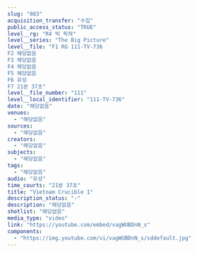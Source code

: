 ```yaml
---
slug: "883"
acquisition_transfer: "수집"
public_access_status: "TRUE"
level__rg: "R4 빅 픽쳐"
level__series: "The Big Picture"
level__file: "F1 RG 111-TV-736
F2 해당없음
F3 해당없음
F4 해당없음
F5 해당없음
F6 유성
F7 21분 37초"
level__file_number: "111"
level__local_identifier: "111-TV-736"
date: "해당없음"
venues: 
  - "해당없음"
sources: 
  - "해당없음"
creators: 
  - "해당없음"
subjects: 
  - "해당없음"
tags: 
  - "해당없음"
audio: "유성"
time_courts: "21분 37초"
title: "Vietnam Crucible 1"
description_status: "-"
description: "해당없음"
shotlist: "해당없음"
media_type: "video"
link: "https://youtube.com/embed/vagWUBDnN_s"
components: 
  - "https://img.youtube.com/vi/vagWUBDnN_s/sddefault.jpg"
---
```

